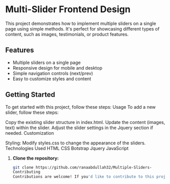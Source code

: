 # Multi-Slider Frontend Design

This project demonstrates how to implement multiple sliders on a single page using simple methods. It's perfect for showcasing different types of content, such as images, testimonials, or product features.



## Features

- Multiple sliders on a single page
- Responsive design for mobile and desktop
- Simple navigation controls (next/prev)
- Easy to customize styles and content

## Getting Started

To get started with this project, follow these steps:
Usage
To add a new slider, follow these steps:

Copy the existing slider structure in index.html.
Update the content (images, text) within the slider.
Adjust the slider settings in the Jquery section if needed.
Customization


Styling: Modify styles.css to change the appearance of the sliders.
Technologies Used
HTML
CSS
Botstrap 
Jquery
JavaScript
1. **Clone the repository:**

   ```bash
   git clone https://github.com/ranaabdullah32/Multiple-Sliders-
   Contributing
   Contributions are welcome! If you'd like to contribute to this project, please fork the repository and submit a pull request with your changes.
